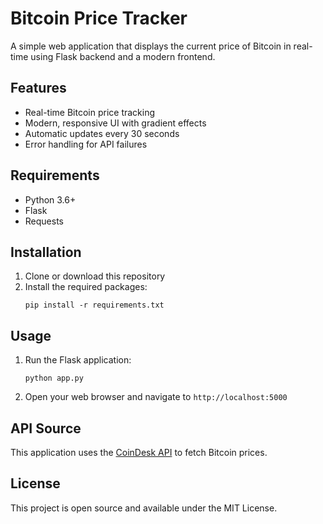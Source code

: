 # Bitcoin Price Tracker

A simple web application that displays the current price of Bitcoin in real-time using Flask backend and a modern frontend.

## Features

- Real-time Bitcoin price tracking
- Modern, responsive UI with gradient effects
- Automatic updates every 30 seconds
- Error handling for API failures

## Requirements

- Python 3.6+
- Flask
- Requests

## Installation

1. Clone or download this repository
2. Install the required packages:
   ```
   pip install -r requirements.txt
   ```

## Usage

1. Run the Flask application:
   ```
   python app.py
   ```

2. Open your web browser and navigate to `http://localhost:5000`

## API Source

This application uses the [CoinDesk API](https://www.coindesk.com/coindesk-api) to fetch Bitcoin prices.

## License

This project is open source and available under the MIT License.